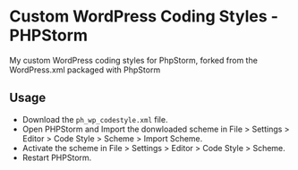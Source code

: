 Custom WordPress Coding Styles - PHPStorm
==========================================

My custom WordPress coding styles for PhpStorm, forked from the WordPress.xml packaged with PhpStorm

## Usage

* Download the `ph_wp_codestyle.xml` file. 
* Open PHPStorm and Import the donwloaded scheme in File > Settings > Editor > Code Style > Scheme > Import Scheme.
* Activate the scheme in File > Settings > Editor > Code Style > Scheme.
* Restart PHPStorm.
